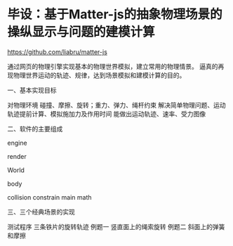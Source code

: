 # 毕设：基于Matter-js的抽象物理场景的操纵显示与问题的建模计算

https://github.com/liabru/matter-js



通过网页的物理引擎实现基本的物理世界模拟，建立常用的物理情景。
逼真的再现物理世界运动的轨迹、规律，达到场景模拟和建模计算的目的。



一、基本实现目标

对物理环境
碰撞、摩擦、旋转；重力、弹力、绳杆约束
解决简单物理问题、运动轨迹提前计算、模拟施加力及作用时间
能做出运动轨迹、速率、受力图像


二、软件的主要组成

engine 

render 

World 

body

collision
constrain 
main
math 

三、三个经典场景的实现

测试程序 三条铁片的旋转轨迹
例题一 竖直面上的绳索旋转
例题二 斜面上的弹簧和摩擦

  
